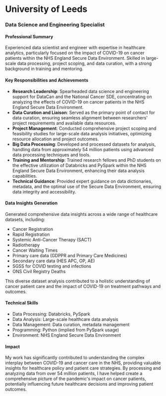 # University of Leeds

### Data Science and Engineering Specialist

#### Professional Summary

Experienced data scientist and engineer with expertise in healthcare analytics, particularly focused on the impact of COVID-19 on cancer patients within the NHS England Secure Data Environment. Skilled in large-scale data processing, project scoping, and data curation, with a strong background in training and mentoring.

#### Key Responsibilities and Achievements

* **Research Leadership**: Spearheaded data science and engineering support for DataCan and the National Cancer SDE, concentrating on analyzing the effects of COVID-19 on cancer patients in the NHS England Secure Data Environment.
* **Data Curation and Liaison**: Served as the primary point of contact for data curation, ensuring seamless alignment between researchers' project requirements and available data resources.
* **Project Management**: Conducted comprehensive project scoping and feasibility studies for large-scale data analysis initiatives, optimizing resource allocation and project outcomes.
* **Big Data Processing**: Developed and processed datasets for analysis, handling data from approximately 54 million patients using advanced data processing techniques and tools.
* **Training and Mentorship**: Trained research fellows and PhD students on the effective utilization of Databricks and PySpark within the NHS England Secure Data Environment, enhancing their data analysis capabilities.
* **Technical Guidance**: Provided expert guidance on data dictionaries, metadata, and the optimal use of the Secure Data Environment, ensuring data integrity and accessibility.

#### Data Insights Generation

Generated comprehensive data insights across a wide range of healthcare datasets, including:

* Cancer Registration
* Rapid Registration
* Systemic Anti-Cancer Therapy (SACT)
* Radiotherapy
* Cancer Waiting Times
* Primary care data (GDPPR and Primary Care Medicines)
* Secondary care data (HES APC, OP, AE)
* SGSS for COVID testing and infections
* ONS Civil Registry Deaths

This diverse dataset analysis contributed to a holistic understanding of cancer patient care and the impact of COVID-19 on treatment pathways and outcomes.

#### Technical Skills

* Data Processing: Databricks, PySpark
* Data Analysis: Large-scale healthcare data analysis
* Data Management: Data curation, metadata management
* Programming: Python (implied from PySpark usage)
* Environment: NHS England Secure Data Environment

#### Impact

My work has significantly contributed to understanding the complex interplay between COVID-19 and cancer care in the NHS, providing valuable insights for healthcare policy and patient care strategies. By processing and analyzing data from over 54 million patients, I have helped create a comprehensive picture of the pandemic's impact on cancer patients, potentially influencing future healthcare decisions and improving patient outcomes.
